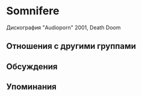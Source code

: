 # Somnifere

Дискография
"Audioporn" 2001, Death Doom

## Отношения с другими группами


## Обсуждения


## Упоминания

